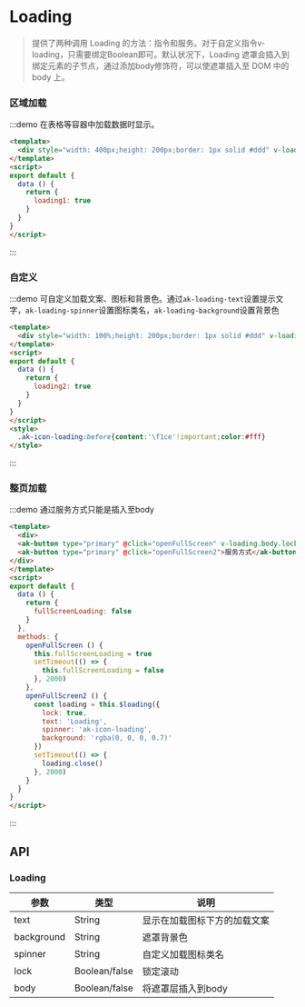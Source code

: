 <!-- Created by 337547038 on 2018/8/31 0031. -->
<script>
export default {
  data () {
    return {
      loading1: true,
      loading2: true,
      fullScreenLoading: false
    }
  },
  methods: {
    openFullScreen () {
      this.fullScreenLoading = true
      setTimeout(() => {
        this.fullScreenLoading = false
      }, 2000)
    },
    openFullScreen2 () {
      const loading = this.$loading({
        lock: true,
        text: 'Loading',
        spinner: 'ak-icon-loading',
        background: 'rgba(0, 0, 0, 0.7)'
      })
      setTimeout(() => {
        loading.close()
      }, 2000)
    }
  }
}
</script>
# Loading

> 提供了两种调用 Loading 的方法：指令和服务。对于自定义指令v-loading，只需要绑定Boolean即可。默认状况下，Loading 遮罩会插入到绑定元素的子节点，通过添加body修饰符，可以使遮罩插入至 DOM 中的 body 上。

### 区域加载

:::demo 在表格等容器中加载数据时显示。
```html
<template>
  <div style="width: 400px;height: 200px;border: 1px solid #ddd" v-loading="loading1">容器区域</div>
</template>
<script>
export default {
  data () {
    return {
      loading1: true
    }
  }
}
</script>

```
:::

### 自定义
:::demo 可自定义加载文案、图标和背景色。通过`ak-loading-text`设置提示文字，`ak-loading-spinner`设置图标类名，`ak-loading-background`设置背景色
```html
<template>
  <div style="width: 100%;height: 200px;border: 1px solid #ddd" v-loading="loading2" ak-loading-text="玩命加载中.." ak-loading-spinner="ak-icon-loading" ak-loading-background="rgba(0, 0, 0, 0.8)">容器区域</div>
</template>
<script>
export default {
  data () {
    return {
      loading2: true
    }
  }
}
</script>
<style>
  .ak-icon-loading:before{content:'\f1ce'!important;color:#fff}
</style>

```
:::

### 整页加载
:::demo 通过服务方式只能是插入至body
```html
<template>
  <div>
  <ak-button type="primary" @click="openFullScreen" v-loading.body.lock="fullScreenLoading">指令方式</ak-button>
  <ak-button type="primary" @click="openFullScreen2">服务方式</ak-button>
</div>
</template>
<script>
export default {
  data () {
    return {
      fullScreenLoading: false
    }
  },
  methods: {
    openFullScreen () {
      this.fullScreenLoading = true
      setTimeout(() => {
        this.fullScreenLoading = false
      }, 2000)
    },
    openFullScreen2 () {
      const loading = this.$loading({
        lock: true,
        text: 'Loading',
        spinner: 'ak-icon-loading',
        background: 'rgba(0, 0, 0, 0.7)'
      })
      setTimeout(() => {
        loading.close()
      }, 2000)
    }
  }
}
</script>
```
:::

## API
### Loading
|参数|类型|说明|
|-|-|-|
|text           | String         |显示在加载图标下方的加载文案|
|background     | String         |遮罩背景色|
|spinner        | String         |自定义加载图标类名|
|lock           | Boolean/false  |锁定滚动|
|body           | Boolean/false  |将遮罩层插入到body|
